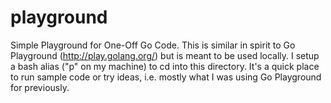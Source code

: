 playground
==========

Simple Playground for One-Off Go Code. This is similar in spirit to Go Playground (http://play.golang.org/) but is 
meant to be used locally. I setup a bash alias ("p" on my machine) to cd into this directory. It's a quick place to
run sample code or try ideas, i.e. mostly what I was using Go Playground for previously.
